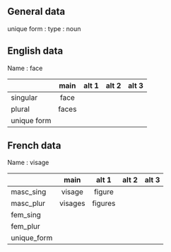 ## General data

unique form :
type : noun

## English data

Name : face

|             | main  | alt 1 | alt 2 | alt 3 |
| :---------- | :---: | :---: | :---: | ----- |
| singular    | face  |       |       |       |
| plural      | faces |       |       |       |
| unique form |       |       |       |       |

## French data

Name : visage

|             |  main   |  alt 1  | alt 2 | alt 3 |
| :---------- | :-----: | :-----: | :---: | :---: |
| masc_sing   | visage  | figure  |       |       |
| masc_plur   | visages | figures |       |       |
| fem_sing    |         |         |       |       |
| fem_plur    |         |         |       |       |
| unique_form |         |         |       |       |



